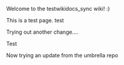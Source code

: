 Welcome to the testwikidocs_sync wiki!   :)

This is a test page. test

Trying out another change....

Test

Now trying an update from the umbrella repo
